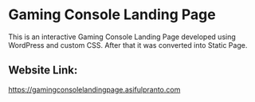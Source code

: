 # Gaming Console Landing Page
This is an interactive Gaming Console Landing Page developed using WordPress and custom CSS. After that it was converted into Static Page.

## Website Link: 
https://gamingconsolelandingpage.asifulpranto.com
